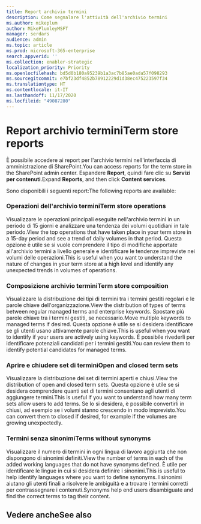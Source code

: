 ```yaml
---
title: Report archivio termini
description: Come segnalare l'attività dell'archivio termini
ms.author: mikeplum
author: MikePlumleyMSFT
manager: serdars
audience: admin
ms.topic: article
ms.prod: microsoft-365-enterprise
search.appverid: ''
ms.collection: enabler-strategic
localization_priority: Priority
ms.openlocfilehash: bd5d0b180a95239b1a3ac7b85ae0ada57f098293
ms.sourcegitcommit: e7bf23df4852b78912229d1d38ec475223597f34
ms.translationtype: HT
ms.contentlocale: it-IT
ms.lasthandoff: 11/17/2020
ms.locfileid: "49087280"
---
```

# <a name="term-store-reports"></a><span data-ttu-id="bb8af-103">Report archivio termini</span><span class="sxs-lookup"><span data-stu-id="bb8af-103">Term store reports</span></span>

<span data-ttu-id="bb8af-104">È possibile accedere ai report per l'archivio termini nell'interfaccia di amministrazione di SharePoint.</span><span class="sxs-lookup"><span data-stu-id="bb8af-104">You can access reports for the term store in the SharePoint admin center.</span></span> <span data-ttu-id="bb8af-105">Espandere **Report**, quindi fare clic su **Servizi per contenuti**.</span><span class="sxs-lookup"><span data-stu-id="bb8af-105">Expand **Reports**, and then click **Content services**.</span></span>

<span data-ttu-id="bb8af-106">Sono disponibili i seguenti report:</span><span class="sxs-lookup"><span data-stu-id="bb8af-106">The following reports are available:</span></span>

### <a name="term-store-operations"></a><span data-ttu-id="bb8af-107">Operazioni dell'archivio termini</span><span class="sxs-lookup"><span data-stu-id="bb8af-107">Term store operations</span></span>

<span data-ttu-id="bb8af-108">Visualizzare le operazioni principali eseguite nell'archivio termini in un periodo di 15 giorni e analizzare una tendenza dei volumi quotidiani in tale periodo.</span><span class="sxs-lookup"><span data-stu-id="bb8af-108">View the top operations that have taken place in your term store in a 15-day period and see a trend of daily volumes in that period.</span></span> <span data-ttu-id="bb8af-109">Questa opzione è utile se si vuole comprendere il tipo di modifiche apportate all'archivio termini a livello generale e identificare le tendenze impreviste nei volumi delle operazioni.</span><span class="sxs-lookup"><span data-stu-id="bb8af-109">This is useful when you want to understand the nature of changes in your term store at a high level and identify any unexpected trends in volumes of operations.</span></span> 

### <a name="term-store-composition"></a><span data-ttu-id="bb8af-110">Composizione archivio termini</span><span class="sxs-lookup"><span data-stu-id="bb8af-110">Term store composition</span></span>

<span data-ttu-id="bb8af-111">Visualizzare la distribuzione dei tipi di termini tra i termini gestiti regolari e le parole chiave dell'organizzazione.</span><span class="sxs-lookup"><span data-stu-id="bb8af-111">View the distribution of types of terms between regular managed terms and enterprise keywords.</span></span> <span data-ttu-id="bb8af-112">Spostare più parole chiave tra i termini gestiti, se necessario.</span><span class="sxs-lookup"><span data-stu-id="bb8af-112">Move multiple keywords to managed terms if desired.</span></span> <span data-ttu-id="bb8af-113">Questa opzione è utile se si desidera identificare se gli utenti usano attivamente parole chiave.</span><span class="sxs-lookup"><span data-stu-id="bb8af-113">This is useful when you want to identify if your users are actively using keywords.</span></span> <span data-ttu-id="bb8af-114">È possibile rivederli per identificare potenziali candidati per i termini gestiti.</span><span class="sxs-lookup"><span data-stu-id="bb8af-114">You can review them to identify potential candidates for managed terms.</span></span>

### <a name="open-and-closed-term-sets"></a><span data-ttu-id="bb8af-115">Aprire e chiudere set di termini</span><span class="sxs-lookup"><span data-stu-id="bb8af-115">Open and closed term sets</span></span>

<span data-ttu-id="bb8af-116">Visualizzare la distribuzione dei set di termini aperti e chiusi.</span><span class="sxs-lookup"><span data-stu-id="bb8af-116">View the distribution of open and closed term sets.</span></span> <span data-ttu-id="bb8af-117">Questa opzione è utile se si desidera comprendere quanti set di termini consentano agli utenti di aggiungere termini.</span><span class="sxs-lookup"><span data-stu-id="bb8af-117">This is useful if you want to understand how many term sets allow users to add terms.</span></span> <span data-ttu-id="bb8af-118">Se lo si desidera, è possibile convertirli in chiusi, ad esempio se i volumi stanno crescendo in modo imprevisto.</span><span class="sxs-lookup"><span data-stu-id="bb8af-118">You can convert them to closed if desired, for example if the volumes are growing unexpectedly.</span></span> 

### <a name="terms-without-synonyms"></a><span data-ttu-id="bb8af-119">Termini senza sinonimi</span><span class="sxs-lookup"><span data-stu-id="bb8af-119">Terms without synonyms</span></span>

<span data-ttu-id="bb8af-120">Visualizzare il numero di termini in ogni lingua di lavoro aggiunta che non dispongono di sinonimi definiti.</span><span class="sxs-lookup"><span data-stu-id="bb8af-120">View the number of terms in each of the added working languages that do not have synonyms defined.</span></span> <span data-ttu-id="bb8af-121">È utile per identificare le lingue in cui si desidera definire i sinonimi.</span><span class="sxs-lookup"><span data-stu-id="bb8af-121">This is useful to help identify languages where you want to define synonyms.</span></span> <span data-ttu-id="bb8af-122">I sinonimi aiutano gli utenti finali a risolvere le ambiguità e a trovare i termini corretti per contrassegnare i contenuti.</span><span class="sxs-lookup"><span data-stu-id="bb8af-122">Synonyms help end users disambiguate and find the correct terms to tag their content.</span></span>

## <a name="see-also"></a><span data-ttu-id="bb8af-123">Vedere anche</span><span class="sxs-lookup"><span data-stu-id="bb8af-123">See also</span></span>



  






